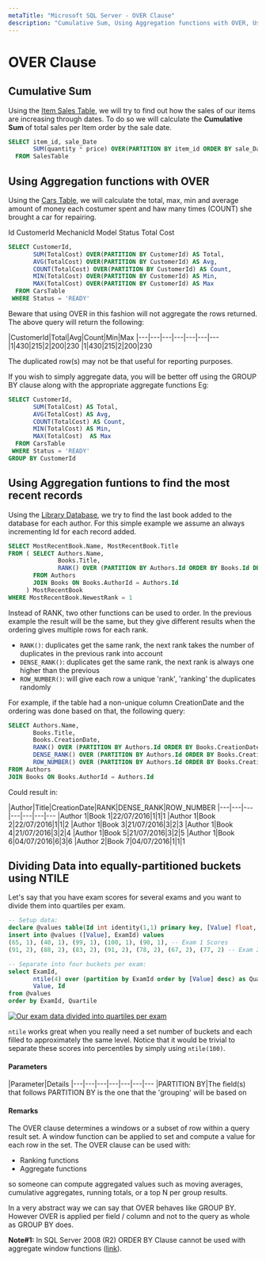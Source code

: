```yaml
---
metaTitle: "Microsoft SQL Server - OVER Clause"
description: "Cumulative Sum, Using Aggregation functions with OVER, Using Aggregation funtions to find the most recent records, Dividing Data into equally-partitioned buckets using NTILE"
---
```


# OVER Clause



## Cumulative Sum


Using the [Item Sales Table](http://stackoverflow.com/documentation/sql/280/example-database/1016/cars-table#t=201604051713005624555), we will try to find out how the sales of our items are increasing through dates. To do so we will calculate the **Cumulative Sum** of total sales per Item order by the sale date.

```sql
SELECT item_id, sale_Date 
       SUM(quantity * price) OVER(PARTITION BY item_id ORDER BY sale_Date ROWS BETWEEN UNBOUNDED PRECEDING) AS SalesTotal
  FROM SalesTable

```



## Using Aggregation functions with OVER


Using the [Cars Table](http://stackoverflow.com/documentation/sql/280/example-database/1016/cars-table#t=201604051640186575813), we will calculate the total, max, min and average amount of money each costumer spent and haw many times (COUNT) she brought a car for repairing.

Id    CustomerId    MechanicId    Model    Status    Total Cost

```sql
SELECT CustomerId,  
       SUM(TotalCost) OVER(PARTITION BY CustomerId) AS Total,
       AVG(TotalCost) OVER(PARTITION BY CustomerId) AS Avg,
       COUNT(TotalCost) OVER(PARTITION BY CustomerId) AS Count,
       MIN(TotalCost) OVER(PARTITION BY CustomerId) AS Min,
       MAX(TotalCost) OVER(PARTITION BY CustomerId) AS Max
  FROM CarsTable
 WHERE Status = 'READY'

```

Beware that using OVER in this fashion will not aggregate the rows returned. The above query will return the following:

|CustomerId|Total|Avg|Count|Min|Max
|---|---|---|---|---|---|---
|1|430|215|2|200|230
|1|430|215|2|200|230

The duplicated row(s) may not be that useful for reporting purposes.

If you wish to simply aggregate data, you will be better off using the GROUP BY clause along with the appropriate aggregate functions Eg:

```sql
SELECT CustomerId,  
       SUM(TotalCost) AS Total,
       AVG(TotalCost) AS Avg,
       COUNT(TotalCost) AS Count,
       MIN(TotalCost) AS Min,
       MAX(TotalCost)  AS Max
  FROM CarsTable
 WHERE Status = 'READY'
GROUP BY CustomerId

```



## Using Aggregation funtions to find the most recent records


Using the [Library Database](http://stackoverflow.com/documentation/sql/280/example-databases/4978/library-database#t=201607221318512510656), we try to find the last book added to the database for each author. For this simple example we assume an always incrementing Id for each record added.

```sql
SELECT MostRecentBook.Name, MostRecentBook.Title
FROM ( SELECT Authors.Name,
              Books.Title,
              RANK() OVER (PARTITION BY Authors.Id ORDER BY Books.Id DESC) AS NewestRank
       FROM Authors
       JOIN Books ON Books.AuthorId = Authors.Id
     ) MostRecentBook
WHERE MostRecentBook.NewestRank = 1

```

Instead of RANK, two other functions can be used to order. In the previous example the result will be the same, but they give different results when the ordering gives multiple rows for each rank.

- `RANK()`: duplicates get the same rank, the next rank takes the number of duplicates in the previous rank into account
- `DENSE_RANK()`: duplicates get the same rank, the next rank is always one higher than the previous
- `ROW_NUMBER()`: will give each row a unique 'rank', 'ranking' the duplicates randomly

For example, if the table had a non-unique column CreationDate and the ordering was done based on that, the following query:

```sql
SELECT Authors.Name,
       Books.Title,
       Books.CreationDate,
       RANK() OVER (PARTITION BY Authors.Id ORDER BY Books.CreationDate DESC) AS RANK,
       DENSE_RANK() OVER (PARTITION BY Authors.Id ORDER BY Books.CreationDate DESC) AS DENSE_RANK,
       ROW_NUMBER() OVER (PARTITION BY Authors.Id ORDER BY Books.CreationDate DESC) AS ROW_NUMBER,
FROM Authors
JOIN Books ON Books.AuthorId = Authors.Id

```

Could result in:

|Author|Title|CreationDate|RANK|DENSE_RANK|ROW_NUMBER
|---|---|---|---|---|---|---
|Author 1|Book 1|22/07/2016|1|1|1
|Author 1|Book 2|22/07/2016|1|1|2
|Author 1|Book 3|21/07/2016|3|2|3
|Author 1|Book 4|21/07/2016|3|2|4
|Author 1|Book 5|21/07/2016|3|2|5
|Author 1|Book 6|04/07/2016|6|3|6
|Author 2|Book 7|04/07/2016|1|1|1



## Dividing Data into equally-partitioned buckets using NTILE


Let's say that you have exam scores for several exams and you want to divide them into quartiles per exam.

```sql
-- Setup data:
declare @values table(Id int identity(1,1) primary key, [Value] float, ExamId int)
insert into @values ([Value], ExamId) values
(65, 1), (40, 1), (99, 1), (100, 1), (90, 1), -- Exam 1 Scores
(91, 2), (88, 2), (83, 2), (91, 2), (78, 2), (67, 2), (77, 2) -- Exam 2 Scores

-- Separate into four buckets per exam:
select ExamId, 
       ntile(4) over (partition by ExamId order by [Value] desc) as Quartile, 
       Value, Id 
from @values 
order by ExamId, Quartile

```

[<img src="https://i.stack.imgur.com/jJfx2.png" alt="Our exam data divided into quartiles per exam" />](https://i.stack.imgur.com/jJfx2.png)

`ntile` works great when you really need a set number of buckets and each filled to approximately the same level.  Notice that it would be trivial to separate these scores into percentiles by simply using `ntile(100)`.



#### Parameters


|Parameter|Details
|---|---|---|---|---|---|---
|PARTITION BY|The field(s) that follows PARTITION BY is the one that the 'grouping' will be based on



#### Remarks


The OVER clause determines a windows or a subset of row within a query result set. A window function can be applied to set and compute a value for each row in the set. The OVER clause can be used with:

- Ranking functions
- Aggregate functions

so someone can compute aggregated values such as moving averages, cumulative aggregates, running totals, or a top N per group results.

In a very abstract way we can say that OVER behaves like GROUP BY. However OVER is applied per field / column and not to the query as whole as GROUP BY does.

**Note#1:** In SQL Server 2008 (R2) ORDER BY Clause cannot be used with aggregate window functions ([link](https://msdn.microsoft.com/en-us/library/ms189461(v=sql.105).aspx)).

